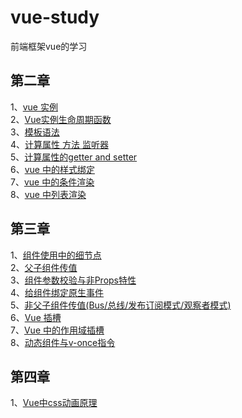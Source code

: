 # vue-study
前端框架vue的学习

## 第二章  
1、[vue 实例](https://github.com/szjzszjz/vue-study/blob/master/two/index.0.html)  
2、[Vue实例生命周期函数](https://github.com/szjzszjz/vue-study/blob/master/two/index.1.html)  
3、[模板语法](https://github.com/szjzszjz/vue-study/blob/master/two/index.2.html)  
4、[计算属性 方法 监听器](https://github.com/szjzszjz/vue-study/blob/master/two/index.3.html)  
5、[计算属性的getter and setter](https://github.com/szjzszjz/vue-study/blob/master/two/index.4.html)  
6、[vue 中的样式绑定](https://github.com/szjzszjz/vue-study/blob/master/two/index.5.html)  
7、[vue 中的条件渲染](https://github.com/szjzszjz/vue-study/blob/master/two/index.7.html)  
8、[vue 中列表渲染](https://github.com/szjzszjz/vue-study/blob/master/two/index.8.html)  
## 第三章  
1、[组件使用中的细节点](https://github.com/szjzszjz/vue-study/blob/master/three/index.0.html)  
2、[父子组件传值](https://github.com/szjzszjz/vue-study/blob/master/three/index.1.html)  
3、[组件参数校验与非Props特性](https://github.com/szjzszjz/vue-study/blob/master/three/index.2.html)  
4、[给组件绑定原生事件](https://github.com/szjzszjz/vue-study/blob/master/three/index.3.html)  
5、[非父子组件传值(Bus/总线/发布订阅模式/观察者模式)](https://github.com/szjzszjz/vue-study/blob/master/three/index.4.html)  
6、[Vue 插槽](https://github.com/szjzszjz/vue-study/blob/master/three/index.5.html)  
7、[Vue 中的作用域插槽](https://github.com/szjzszjz/vue-study/blob/master/three/index.6.html)  
8、[动态组件与v-once指令](https://github.com/szjzszjz/vue-study/blob/master/three/index.7.html)  
## 第四章  
1、[Vue中css动画原理](https://github.com/szjzszjz/vue-study/blob/master/four/index.0.html)  
